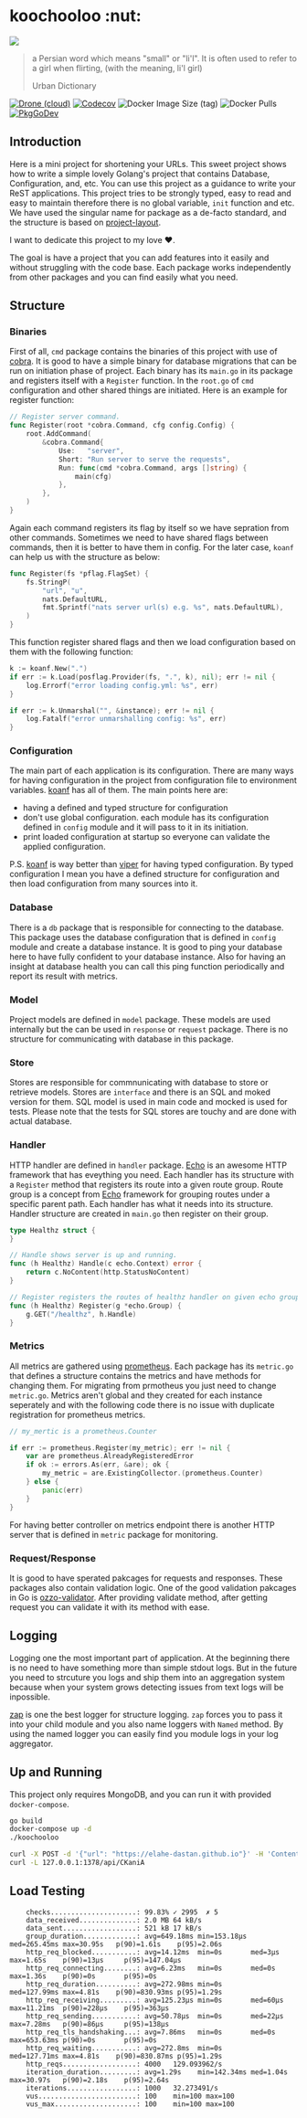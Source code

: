 # koochooloo :nut:

<img src="./.img/koochooloo.png" align="center">

> a Persian word which means "small" or "li'l". It is often used to refer to a girl when flirting, (with the meaning, li'l girl)
>
> Urban Dictionary

[![Drone (cloud)](https://img.shields.io/drone/build/1995parham/koochooloo.svg?style=flat-square&logo=drone)](https://cloud.drone.io/1995parham/koochooloo)
[![Codecov](https://img.shields.io/codecov/c/gh/1995parham/koochooloo?logo=codecov&style=flat-square)](https://codecov.io/gh/1995parham/koochooloo)
![Docker Image Size (tag)](https://img.shields.io/docker/image-size/1995parham/koochooloo/latest?style=flat-square&logo=docker)
![Docker Pulls](https://img.shields.io/docker/pulls/1995parham/koochooloo?style=flat-square&logo=docker)
[![PkgGoDev](https://pkg.go.dev/badge/github.com/1995parham/koochooloo)](https://pkg.go.dev/github.com/1995parham/koochooloo)

## Introduction

Here is a mini project for shortening your URLs.
This sweet project shows how to write a simple lovely Golang's project that contains Database, Configuration, and, etc.
You can use this project as a guidance to write your ReST applications.
This project tries to be strongly typed, easy to read and easy to maintain therefore there is no global variable, `init` function and etc.
We have used the singular name for package as a de-facto standard, and the structure is based on [project-layout](https://github.com/golang-standards/project-layout).

I want to dedicate this project to my love :heart:.

The goal is have a project that you can add features into it easily and without struggling with the code base.
Each package works independently from other packages and you can find easily what you need.

## Structure

### Binaries

First of all, `cmd` package contains the binaries of this project with use of [cobra](https://github.com/spf13/cobra).
It is good to have a simple binary for database migrations that can be run on initiation phase of project.
Each binary has its `main.go` in its package and registers itself with a `Register` function.
In the `root.go` of `cmd` configuration and other shared things are initiated.
Here is an example for register function:

```go
// Register server command.
func Register(root *cobra.Command, cfg config.Config) {
	root.AddCommand(
		&cobra.Command{
			Use:   "server",
			Short: "Run server to serve the requests",
			Run: func(cmd *cobra.Command, args []string) {
				main(cfg)
			},
		},
	)
}
```

Again each command registers its flag by itself so we have sepration from other commands.
Sometimes we need to have shared flags between commands, then it is better to have them in config.
For the later case, `koanf` can help us with the structure as below:

```go
func Register(fs *pflag.FlagSet) {
	fs.StringP(
		"url", "u",
		nats.DefaultURL,
		fmt.Sprintf("nats server url(s) e.g. %s", nats.DefaultURL),
	)
}
```

This function register shared flags and then we load configuration based on them with the following function:

```go
k := koanf.New(".")
if err := k.Load(posflag.Provider(fs, ".", k), nil); err != nil {
	log.Errorf("error loading config.yml: %s", err)
}

if err := k.Unmarshal("", &instance); err != nil {
	log.Fatalf("error unmarshalling config: %s", err)
}

```

### Configuration

The main part of each application is its configuration. There are many ways for having configuration in the project from configuration file to environment variables. [koanf](https://github.com/knadh/koanf) has all of them. The main points here are:

- having a defined and typed structure for configuration
- don't use global configuration. each module has its configuration defined in `config` module and it will pass to it in its initiation.
- print loaded configuration at startup so everyone can validate the applied configuration.

P.S. [koanf](https://github.com/knadh/koanf) is way better than [viper](https://github.com/spf13/viper) for having typed configuration.
By typed configuration I mean you have a defined structure for configuration and then load configuration from many sources into it.

### Database

There is a `db` package that is responsible for connecting to the database. This package uses the database configuration that is defined in `config` module and create a database instance. It is good to ping your database here to have fully confident to your database instance.
Also for having an insight at database health you can call this ping function periodically and report its result with metrics.

### Model

Project models are defined in `model` package. These models are used internally but the can be used in `response` or `request` package.
There is no structure for communicating with database in this package.

### Store

Stores are responsible for commnunicating with database to store or retrieve models. Stores are `interface` and there is an SQL and moked version for them.
SQL model is used in main code and mocked is used for tests. Please note that the tests for SQL stores are touchy and are done with actual database.

### Handler

HTTP handler are defined in `handler` package. [Echo](https://github.com/labstack/echo) is an awesome HTTP framework that has eveything you need. Each handler has its structure with a `Register` method that registers its route into a given route group. Route group is a concept from [Echo](https://github.com/labstack/echo) framework for grouping routes under a specific parent path. Each handler has what it needs into its structure. Handler structure are created in `main.go` then register on their group.

```go
type Healthz struct {
}

// Handle shows server is up and running.
func (h Healthz) Handle(c echo.Context) error {
	return c.NoContent(http.StatusNoContent)
}

// Register registers the routes of healthz handler on given echo group.
func (h Healthz) Register(g *echo.Group) {
	g.GET("/healthz", h.Handle)
}
```

### Metrics

All metrics are gathered using [prometheus](https://prometheus.io/). Each package has its `metric.go` that defines a structure contains the metrics and have methods for changing them. For migrating from prmotheus you just need to change `metric.go`. Metrics aren't global and they created for each instance seperately and with the following code there is no issue with duplicate registration for prometheus metrics.

```go
// my_mertic is a prometheus.Counter

if err := prometheus.Register(my_metric); err != nil {
    var are prometheus.AlreadyRegisteredError
    if ok := errors.As(err, &are); ok {
        my_metric = are.ExistingCollector.(prometheus.Counter)
    } else {
        panic(err)
    }
}
```

For having better controller on metrics endpoint there is another HTTP server that is defined in `metric` package for monitoring.

### Request/Response

It is good to have sperated pakcages for requests and responses. These packages also contain validation logic.
One of the good validation pakcages in Go is [ozzo-validator](https://github.com/go-ozzo/ozzo-validation).
After providing validate method, after getting request you can validate it with its method with ease.

## Logging

Logging one the most important part of application. At the beginning there is no need to have something more than simple stdout logs.
But in the future you need to strcuture you logs and ship them into an aggregation system because when your system grows detecting issues
from text logs will be inpossible.

[zap](https://github.com/uber-go/zap) is one the best logger for structure logging.
`zap` forces you to pass it into your child module and you also name loggers with `Named` method.
By using the named logger you can easily find you module logs in your log aggregator.

## Up and Running

This project only requires MongoDB, and you can run it with provided `docker-compose`.

```sh
go build
docker-compose up -d
./koochooloo
```

```sh
curl -X POST -d '{"url": "https://elahe-dastan.github.io"}' -H 'Content-Type: application/json' 127.0.0.1:1378/api/urls
curl -L 127.0.0.1:1378/api/CKaniA
```

## Load Testing

```
    checks.....................: 99.83% ✓ 2995  ✗ 5
    data_received..............: 2.0 MB 64 kB/s
    data_sent..................: 521 kB 17 kB/s
    group_duration.............: avg=649.18ms min=153.18µs med=265.45ms max=30.95s   p(90)=1.61s    p(95)=2.06s
    http_req_blocked...........: avg=14.12ms  min=0s       med=3µs      max=1.65s    p(90)=13µs     p(95)=147.04µs
    http_req_connecting........: avg=6.23ms   min=0s       med=0s       max=1.36s    p(90)=0s       p(95)=0s
    http_req_duration..........: avg=272.98ms min=0s       med=127.99ms max=4.81s    p(90)=830.93ms p(95)=1.29s
    http_req_receiving.........: avg=125.23µs min=0s       med=60µs     max=11.21ms  p(90)=228µs    p(95)=363µs
    http_req_sending...........: avg=50.78µs  min=0s       med=22µs     max=7.28ms   p(90)=86µs     p(95)=138µs
    http_req_tls_handshaking...: avg=7.86ms   min=0s       med=0s       max=653.63ms p(90)=0s       p(95)=0s
    http_req_waiting...........: avg=272.8ms  min=0s       med=127.71ms max=4.81s    p(90)=830.87ms p(95)=1.29s
    http_reqs..................: 4000   129.093962/s
    iteration_duration.........: avg=1.29s    min=142.34ms med=1.04s    max=30.97s   p(90)=2.18s    p(95)=2.64s
    iterations.................: 1000   32.273491/s
    vus........................: 100    min=100 max=100
    vus_max....................: 100    min=100 max=100
```
